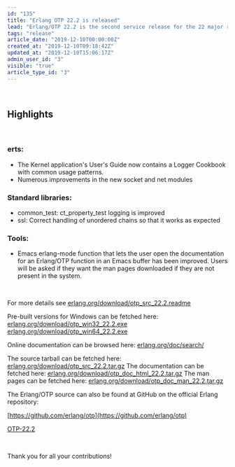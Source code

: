 ```yaml
---
id: "135"
title: "Erlang OTP 22.2 is released"
lead: "Erlang/OTP 22.2 is the second service release for the 22 major release with mostly bugfixes and improvements"
tags: "release"
article_date: "2019-12-10T00:00:00Z"
created_at: "2019-12-10T09:18:42Z"
updated_at: "2019-12-10T15:06:17Z"
admin_user_id: "3"
visible: "true"
article_type_id: "3"
---
```


 
## Highlights

 
### erts:
* The Kernel application's User's Guide now contains a Logger Cookbook with common usage patterns.
* Numerous improvements in the new socket and net modules
### Standard libraries:
* common_test: ct_property_test logging is improved
* ssl: Correct handling of unordered chains so that it works as expected
### Tools:
* Emacs erlang-mode function that lets the user open the documentation for an Erlang/OTP function in an Emacs buffer has been improved. Users will be asked if they want the man pages downloaded if they are not present in the system.

 

For more details see
 [erlang.org/download/otp_src_22.2.readme](https://erlang.org/download/otp_src_22.2.readme)

Pre-built versions for Windows can be fetched here:
 [erlang.org/download/otp_win32_22.2.exe](http://erlang.org/download/otp_win32_22.2.exe)
 [erlang.org/download/otp_win64_22.2.exe](http://erlang.org/download/otp_win64_22.2.exe)

Online documentation can be browsed here:
 [erlang.org/doc/search/](http://erlang.org/doc/search/)

The source tarball can be fetched here:
 [erlang.org/download/otp_src_22.2.tar.gz](http://erlang.org/download/otp_src_22.2.tar.gz)
 The documentation can be fetched here:
 [erlang.org/download/otp_doc_html_22.2.tar.gz](http://erlang.org/download/otp_doc_html_22.2.tar.gz)
 The man pages can be fetched here:
 [erlang.org/download/otp_doc_man_22.2.tar.gz](http://erlang.org/download/otp_doc_man_22.2.tar.gz)

The Erlang/OTP source can also be found at GitHub on the official Erlang repository:

[https://github.com/erlang/otp](https://github.com/erlang/otp)

[OTP-22.2](https://github.com/erlang/otp/releases/tag/OTP-22.2)

 

Thank you for all your contributions!
